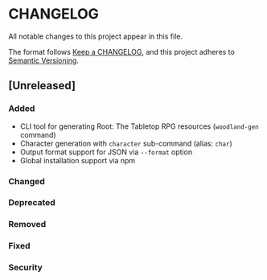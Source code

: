 # CHANGELOG

All notable changes to this project appear in this file.

The format follows [Keep a CHANGELOG](https://keepachangelog.com/en/1.0.0/), and
this project adheres to
[Semantic Versioning](https://semver.org/spec/v2.0.0.html).

## [Unreleased]

### Added

- CLI tool for generating Root: The Tabletop RPG resources (`woodland-gen`
  command)
- Character generation with `character` sub-command (alias: `char`)
- Output format support for JSON via `--format` option
- Global installation support via npm

### Changed

### Deprecated

### Removed

### Fixed

### Security

